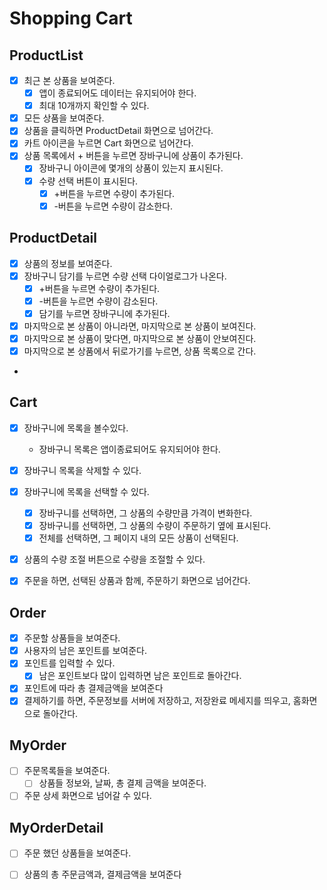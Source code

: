 # Shopping Cart

## ProductList
- [x] 최근 본 상품을 보여준다.
  - [x] 앱이 종료되어도 데이터는 유지되어야 한다.
  - [x] 최대 10개까지 확인할 수 있다.
- [x] 모든 상품을 보여준다.
- [x] 상품을 클릭하면 ProductDetail 화면으로 넘어간다.
- [x] 카트 아이콘을 누르면 Cart 화면으로 넘어간다.
- [x] 상품 목록에서 + 버튼을 누르면 장바구니에 상품이 추가된다.
  - [x] 장바구니 아이콘에 몇개의 상품이 있는지 표시된다.
  - [x] 수량 선택 버튼이 표시된다.
    - [x] +버튼을 누르면 수량이 추가된다.
    - [x] -버튼을 누르면 수량이 감소한다.

## ProductDetail
- [x] 상품의 정보를 보여준다.
- [x] 장바구니 담기를 누르면 수량 선택 다이얼로그가 나온다.
  - [x] +버튼을 누르면 수량이 추가된다.
  - [x] -버튼을 누르면 수량이 감소된다.
  - [x] 담기를 누르면 장바구니에 추가된다.
- [x] 마지막으로 본 상품이 아니라면, 마지막으로 본 상품이 보여진다.
- [x] 마지막으로 본 상품이 맞다면, 마지막으로 본 상품이 안보여진다.
- [x] 마지막으로 본 상품에서 뒤로가기를 누르면, 상품 목록으로 간다.
- 
## Cart
- [x] 장바구니에 목록을 볼수있다.
  - 장바구니 목록은 앱이종료되어도 유지되어야 한다.
- [x] 장바구니 목록을 삭제할 수 있다.
- [x] 장바구니에 목록을 선택할 수 있다.
  - [x] 장바구니를 선택하면, 그 상품의 수량만큼 가격이 변화한다.
  - [x] 장바구니를 선택하면, 그 상품의 수량이 주문하기 옆에 표시된다.
  - [x] 전체를 선택하면, 그 페이지 내의 모든 상품이 선택된다.
- [x] 상품의 수량 조절 버튼으로 수량을 조절할 수 있다.
- [x] 주문을 하면, 선택된 상품과 함께, 주문하기 화면으로 넘어간다.


## Order
- [x] 주문할 상품들을 보여준다.
- [x] 사용자의 남은 포인트를 보여준다.
- [x] 포인트를 입력할 수 있다.
  - [x] 남은 포인트보다 많이 입력하면 남은 포인트로 돌아간다.
- [x] 포인트에 따라 총 결제금액을 보여준다
- [x] 결제하기를 하면, 주문정보를 서버에 저장하고, 저장완료 메세지를 띄우고, 홈화면으로 돌아간다.

## MyOrder
- [ ] 주문목록들을 보여준다.
  - [ ] 상품들 정보와, 날짜, 총 결제 금액을 보여준다.
- [ ] 주문 상세 화면으로 넘어갈 수 있다.

## MyOrderDetail
- [ ] 주문 했던 상품들을 보여준다.
- [ ] 상품의 총 주문금액과, 결제금액을 보여준다




